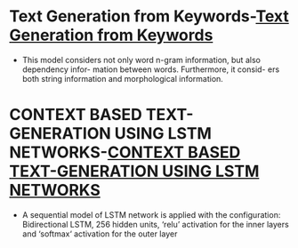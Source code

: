 # Text Generation from Keywords-[Text Generation from Keywords](https://aclanthology.org/C02-1064.pdf/)

- This model considers not only word n-gram information, but also dependency infor- mation between words. Furthermore, it consid- ers both string information and morphological information.

# CONTEXT BASED TEXT-GENERATION USING LSTM NETWORKS-[CONTEXT BASED TEXT-GENERATION USING LSTM NETWORKS](file:///Users/shamanthkm/Desktop/Text-generation-from-keywords-using-natural-language-processing/Literature_survey/LSTM.pdf)

- A sequential model of LSTM network is applied with the configuration: Bidirectional LSTM, 256 hidden units, ‘relu’ activation for the inner layers and ‘softmax‘ activation for the outer layer
